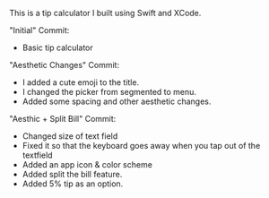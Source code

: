 This is a tip calculator I built using Swift and XCode.

"Initial" Commit:
- Basic tip calculator

"Aesthetic Changes" Commit:
- I added a cute emoji to the title. 
- I changed the picker from segmented to menu.
- Added some spacing and other aesthetic changes. 

"Aesthic + Split Bill" Commit:
- Changed size of text field
- Fixed it so that the keyboard goes away when you tap out of the textfield
- Added an app icon & color scheme
- Added split the bill feature.
- Added 5% tip as an option.
